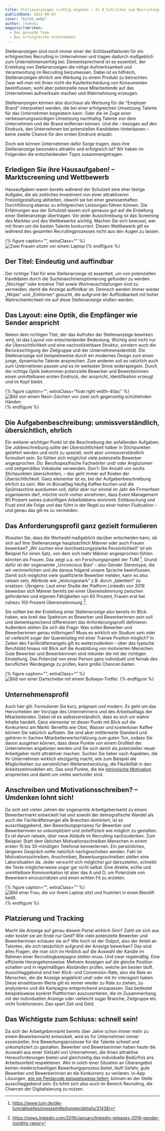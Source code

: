 ```yaml
---
title: Stellenanzeigen richtig angehen – In 9 Schritten zum Recruiting-Erfolg
publishDate: 2022-08-03
cover: "bild1.webp"
author: jtomski
magazin/rubriken:
  - Das gesunde Team
  - Das erfolgreiche Unternehmen
---
```


Stellenanzeigen sind noch immer einer der Schlüsselfaktoren für ein
erfolgreiches Recruiting in Unternehmen und tragen dadurch maßgeblich zum
Unternehmenserfolg bei. Dementsprechend ist es essentiell, der Erstellung von
Stellenanzeigen die nötige Aufmerksamkeit und Verantwortung im Recruiting
beizumessen. Dabei ist es hilfreich, Stellenanzeigen ähnlich wie Werbung zu
einem Produkt zu betrachten. Zwar will man mit ihnen nicht die Kaufentscheidung
von Konsumenten beeinflussen, wohl aber potenzielle neue Mitarbeitende auf das
Unternehmen aufmerksam machen und Wahrnehmung erzeugen.

Stellenanzeigen können also durchaus als Werbung für die "Employer Brand"
interpretiert werden, die bei einer erfolgreichen Umsetzung Talente für das
Unternehmen begeistern kann. Oder die im Zuge einer verbesserungswürdigen
Umsetzung nachhaltig Talente von dem Unternehmen und der Brand entfernen können.
Und die – bezogen auf den Eindruck, den Unternehmen bei potenziellen Kandidaten
hinterlassen – keine zweite Chance für den ersten Eindruck erlaubt.

Doch wie können Unternehmen dafür Sorge tragen, dass ihre Stellenanzeige
besonders attraktiv und erfolgreich ist? Wir haben im Folgenden die
entscheidenden Tipps zusammengetragen.

## Erledigen Sie ihre Hausaufgaben! – Marktscreening und Wettbewerb

Hausaufgaben waren bereits während der Schulzeit eine eher lästige Aufgabe, die
als zeitliches Investment von einer attraktiveren Freizeitgestaltung abhielten,
obwohl sie bei einer gewissenhaften Durchführung ebenso zu erfolgreichen
Leistungen führen können. Die Erfahrungen aus der Schulzeit lassen sich genauso
gut auf die Erstellung einer Stellenanzeige übertragen: Vor jeder Ausschreibung
ist das Screening des Marktes und des Wettbewerbs wichtig. Machen Sie sich
bewusst, wer mit Ihnen um die besten Talente konkurriert. Diesen Wettbewerb gilt
es während des gesamten Recruitingprozesses nicht aus den Augen zu lassen.

{% figure caption="", extraClass="" %}
<img src="bild2.webp" alt="Zwei Frauen sitzen vor einem Laptop" />
{% endfigure %}

## Der Titel: Eindeutig und auffindbar

Der richtige Titel für eine Stellenanzeige ist essentiell, um von potenziellen
Kandidaten durch die Suchmaschinenoptimierung gefunden zu werden. „Nischige“
oder kreative Titel sowie Wortneuschöpfungen sind zu vermeiden, damit die
Anzeige auffindbar ist. Dennoch werden immer wieder „Ninjas“ und „Einhörner“
gesucht, die aufgrund der Auffindbarkeit mit hoher Wahrscheinlichkeit nie auf
diese Stellenanzeige stoßen werden.

## Das Layout: eine Optik, die Empfänger wie Sender anspricht

Neben dem richtigen Titel, der das Aufrufen der Stellenanzeige bewirken wird,
ist das Layout von entscheidender Bedeutung. Wichtig sind nicht nur die
Übersichtlichkeit und eine nachvollziehbare Struktur, sondern auch die
Berücksichtigung der Zielgruppe und der Unternehmensidentität. Die
Stellenanzeige soll beispielsweise durch ein modernes Design zum einen junge,
dynamische Talente ansprechen. Zum anderen soll es natürlich auch zum
Unternehmen passen und es im weitesten Sinne widerspiegeln. Durch die richtige
Optik bekommen potenzielle Bewerber und Bewerberinnen einen unmittelbaren ersten
Eindruck, der anspricht, Identifikation erzeugt und im Kopf bleibt.

{% figure caption="", extraClass="float right width-40pc" %}
<img src="bild3.webp" alt="Bild von einem Neon-Zeichen von zwei sich gegenseitig schüttelnden Händen" />
{% endfigure %}

## Die Aufgabenbeschreibung: unmissverständlich, übersichtlich, ehrlich

Ein weiterer wichtiger Punkt ist die Beschreibung der anfallenden Aufgaben. Die
Jobbeschreibung sollte der Übersichtlichkeit halber in Stichpunkten geliefert
werden und nicht zu speziell, wohl aber unmissverständlich formuliert sein. So
fühlen sich möglichst viele potenzielle Bewerber angesprochen. Do:
Berufsspezifische Fachwörter und/ oder Anglizismen und zeitgemäßes Vokabular
verwenden. Don’t: Die Anzahl von sechs Stichpunkten überschreiten, – das geht
immer auf Kosten der Übersichtlichkeit. Ganz elementar ist es, bei der
Aufgabenbeschreibung ehrlich zu sein: Wer im Büroalltag häufig Kaffee kochen und
die Spülmaschine ausräumen soll, dafür aber nur einmal im Jahr die Firmenfeier
organisieren darf, möchte nicht vorher annehmen, dass Event Management 80
Prozent seines zukünftigen Arbeitslebens einnimmt. Enttäuschung und Frust sind
die Folge und das führt in der Regel zu einer hohen Fluktuation – und genau das
gilt es zu vermeiden.

## Das Anforderungsprofil ganz gezielt formulieren

Wussten Sie, dass die Wortwahl maßgeblich darüber entscheiden kann, ob sich auf
Ihre Stellenanzeige hauptsächlich Männer oder auch Frauen bewerben? „Wir suchen
eine durchsetzungsstarke Persönlichkeit“ ist ein Beispiel für einen Satz, von
dem sich mehr Männer angesprochen fühlen könnten als Frauen. Das zeigt u.a. ein
Forschungsprojekt der TUM [^1]. Grund dafür ist der sogenannte „Unconcious
Bias“ – also Gender Stereotype, die wir verinnerlichen und die daraus folgend
unsere Sprache beeinflussen. Damit sich möglichst viele qualifizierte Bewerber
melden, kann es also ratsam sein, Attribute wie „leistungsstark“ z.B. durch
„talentiert“ zu ersetzen. Übrigens: Laut einer Studie der Platform LinkedIn von 2019
bewerben sich Männer bereits bei einer Übereinstimmung zwischen geforderten und
eigenen Fähigkeiten von 60 Prozent, Frauen erst bei nahezu 100 Prozent
Übereinstimmung [^2].

Sie sollten bei der Erstellung einer Stellenanzeige also
bereits im Blick haben, wie breit das Spektrum an Bewerber und Bewerberinnen
sein soll und dementsprechend differenziert das Anforderungsprofil definieren.
Außerdem stellen Sie sich die Frage: Was sollen Bewerber und Bewerberinnen genau
mitbringen? Muss es wirklich ein Studium sein oder ist vielleicht sogar der
Quereinstieg mit einer Trainee Position möglich? In Zeiten des Fachkräftemangels
gilt es weiterzudenken – über das typische Berufsbild hinaus mit Blick auf die
Ausbildung von motivierten Menschen. Gute Bewerber und Bewerberinnen sind
mitunter die mit der richtigen Einstellung. Das Potenzial von einer Person ganz
individuell und fernab des beruflichen Werdegangs zu prüfen, kann große Chancen
bieten.

{% figure caption="", extraClass="" %}
<img src="bild4.webp" alt="Bild von einer Dartscheibe mit einem Bullseye-Treffer." />
{% endfigure %}

## Unternehmensprofil

Auch hier gilt: Formulieren Sie kurz, prägnant und modern. Es geht um das
Hervorheben der Vorzüge des Unternehmens und des Arbeitsalltags der
Mitarbeitenden. Dabei ist es selbstverständlich, dass es sich um wahre Inhalte
handelt. Ganz elementar ist dieser Punkt mit Blick auf die Konkurrenz am Markt:
Benefits wie Obst, Wasser und kostenloser Kaffee können Sie natürlich auflisten.
Sie sind aber mittlerweile Standard und gehören in Sachen
Mitarbeiterwertschätzung zum guten Ton, sodass Sie davon ausgehen können, dass
diese Punkte von einem Großteil der Unternehmen angeboten werden und Sie sich
damit als potenzieller neuer Arbeitgeber nicht attraktiver machen. Suchen Sie
lieber nach Aspekten, die ihr Unternehmen wirklich einzigartig macht, wie zum
Beispiel die Möglichkeiten zur persönlichen Weiterentwicklung, die Flexibilität
in den Arbeitszeitmodellen etc. Das sind Punkte, die die [intrinsische Motivation](../intrinsische_motivation/)
ansprechen und damit um vieles wertvoller sind.

## Anschreiben und Motivationsschreiben? – Umdenken lohnt sich!

Da sich seit vielen Jahren der sogenannte Arbeitgebermarkt zu einem
Bewerbermarkt entwickelt hat und sowohl der demografische Wandel als auch der
Fachkräftemangel alle Branchen dominiert, ist es ausschlaggebend, den
Bewerbungsprozess für Bewerber und Bewerberinnen so unkompliziert und
zeiteffizient wie möglich zu gestalten. Es ist darum ratsam, über neue Abläufe
im Recruiting nachzudenken. Zum Beispiel: Statt dem üblichen
Motivationsschreiben Menschen in einem ersten 15 bis 30-minütigen Telefonat
kennenlernen. Ein persönliches, längeres Gespräch sollte natürlich nachgeschoben
werden. Fakt ist: Motivationsschreiben, Anschreiben, Bewerbungsschreiben stellen
eine Laborsituation da. Jeder versucht sich möglichst gut darzustellen, schreibt
die Texte möglicherweise sogar gar nicht selbst. Eine direkte, echte und
unmittelbare Kommunikation ist aber das A und O, um Potenziale von Bewerbern
einzuschätzen und einen echten Fit zu erzielen.

{% figure caption="", extraClass="" %}
<img src="bild5.webp" alt="Bild einer Frau, die vor ihrem Laptop sitzt und frustriert in einen Bleistift beißt." />
{% endfigure %}

## Platzierung und Tracking

Macht die Anzeige auf genau diesem Portal wirklich Sinn? Zahlt sie sich aus oder
kostet sie am Ende nur Geld? Wie viele potenzielle Bewerber und Bewerberinnen
schauen sie an? Wie hoch ist der Output, also der Anteil an Talenten, die sich
tatsächlich aufgrund der Anzeige bewerben? Das sind alles Fragen, die man sich
im Hinblick auf die Auswahl der Kanäle im Rahmen einer Recruitingkampagne
stellen muss. Und zwar regelmäßig. Eine effiziente Herangehensweise: Mehrere
Anzeigen auf die gleiche Position schalten und in regelmäßigen Abständen prüfen,
welche am besten läuft. Ausschlaggebend sind hier Klick- und Conversion-Rate,
also die Rate an Menschen, die die Anzeige angeklickt und/ oder mit ihr
interagiert haben. Diese einsehbaren Werte gilt es immer wieder zu Rate zu
ziehen, zu analysieren und die Kampagne entsprechend anzupassen. Das bedeutet
beispielsweise konkret Plattformen auszusortieren, die im Zusammenhang mit der
individuellen Anzeige oder vielleicht sogar Branche, Zielgruppe etc. nicht
funktionieren. Das spart Zeit und Geld.

## Das Wichtigste zum Schluss: schnell sein!

Da sich der Arbeitgebermarkt bereits über Jahre schon immer mehr zu einem
Bewerbermarkt entwickelt, wird es für Unternehmen immer essenzieller, ihre
Bewerbungsprozesse für die Talente schnell und unkompliziert zu gestalten.
Bewerber und Bewerberinnen haben heute die Auswahl aus einer Vielzahl von
Unternehmen, die ihnen attraktive Herausforderungen bieten und gleichzeitig das
individuelle Bedürfnis ans Arbeitsumfeld respektieren. Wer in solch einer
Situation an Überangebot keinen niederschwelligen Bewerbungsprozess bietet,
läuft Gefahr, gute Bewerber und Bewerberinnen an die Konkurrenz zu verlieren.
In-App Lösungen, [wie sie Pentacode beispielsweise
liefert](https://pentacode.app/news/update_v1.22/), können an der Stelle
ausschlaggebend sein. Es lohnt sich also auch im Bereich Recruiting, die Chancen
der Digitalisierung zu nutzen.

[^1]: https://www.tum.de/die-tum/aktuelles/pressemitteilungen/details/31438/
[^2]: https://news.linkedin.com/2019/January/linkedin-releases-2019-gender-insights-repor
